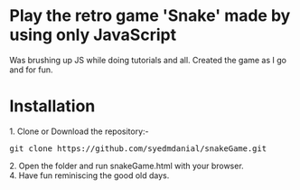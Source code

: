 <h1>Play the retro game 'Snake' made by using only JavaScript</h1>

Was brushing up JS while doing tutorials and all. Created the game as I go and for fun.

<h1>Installation</h1>
1. Clone or Download the repository:-
<pre>git clone https://github.com/syedmdanial/snakeGame.git</pre>
2. Open the folder and run snakeGame.html with your browser.
<br />
4. Have fun reminiscing the good old days.
